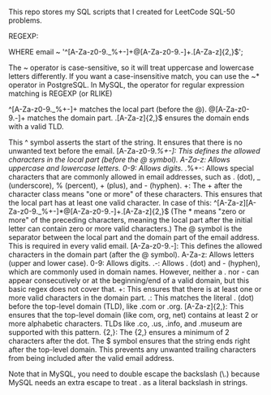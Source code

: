 This repo stores my SQL scripts that I created for LeetCode SQL-50 problems.




REGEXP:

WHERE email ~ '^[A-Za-z0-9._%+-]+@[A-Za-z0-9.-]+\.[A-Za-z]{2,}$';


The ~ operator is case-sensitive, so it will treat uppercase and lowercase letters differently.
If you want a case-insensitive match, you can use the ~* operator in PostgreSQL.
In MySQL, the operator for regular expression matching is REGEXP (or RLIKE)

^[A-Za-z0-9._%+-]+ matches the local part (before the @).
@[A-Za-z0-9.-]+ matches the domain part.
\.[A-Za-z]{2,}$ ensures the domain ends with a valid TLD.

This ^ symbol asserts the start of the string. It ensures that there is no unwanted text before the email.
[A-Za-z0-9._%+-]: This defines the allowed characters in the local part (before the @ symbol).
    A-Za-z: Allows uppercase and lowercase letters.
    0-9: Allows digits.
    ._%+-: Allows special characters that are commonly allowed in email addresses, such as . (dot), _ (underscore), % (percent), + (plus), and - (hyphen).
    +: The + after the character class means "one or more" of these characters. This ensures that the local part has at least one valid character.
    In case of this: ^[A-Za-z][A-Za-z0-9._%+-]*@[A-Za-z0-9.-]+\.[A-Za-z]{2,}$
    (The * means "zero or more" of the preceding characters, meaning the local part after the initial letter can contain zero or more valid characters.)
The @ symbol is the separator between the local part and the domain part of the email address. This is required in every valid email.
[A-Za-z0-9.-]: This defines the allowed characters in the domain part (after the @ symbol).
    A-Za-z: Allows letters (upper and lower case).
    0-9: Allows digits.
    .-: Allows . (dot) and - (hyphen), which are commonly used in domain names. However, neither a . nor - can appear consecutively or at the beginning/end of a valid domain, but this basic regex does not cover that.
+: This ensures that there is at least one or more valid characters in the domain part.
\.: This matches the literal . (dot) before the top-level domain (TLD), like .com or .org.
[A-Za-z]{2,}: This ensures that the top-level domain (like com, org, net) contains at least 2 or more alphabetic characters. TLDs like .co, .us, .info, and .museum are supported with this pattern.
    {2,}: The {2,} ensures a minimum of 2 characters after the dot.
The $ symbol ensures that the string ends right after the top-level domain. This prevents any unwanted trailing characters from being included after the valid email address.

Note that in MySQL, you need to double escape the backslash (\\.) because MySQL needs an extra escape to treat \. as a literal backslash in strings.    
